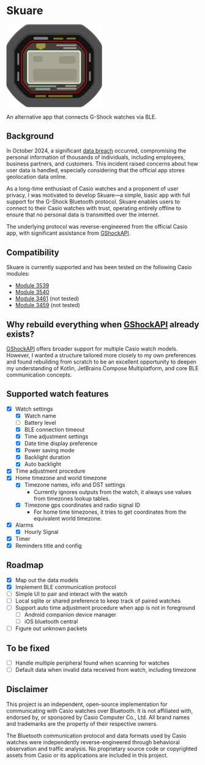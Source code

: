 # Skuare

[<img src="skuare.svg" alt="Skuare logo" style="width:250px;"/>](https://www.figma.com/design/d3FSprHwpx7VGzW2kGQ22f/skuare-logo?node-id=0-1&t=pECI8TgSyTc6zGij-1)

An alternative app that connects G-Shock watches via BLE.

## Background

In October 2024, a significant [data breach](https://world.casio.com/news/2025/0107-incident) occurred,
compromising the personal information of thousands of individuals, including employees, business partners, and customers.
This incident raised concerns about how user data is handled, especially considering that the official app stores
geolocation data online. 

As a long-time enthusiast of Casio watches and a proponent of user privacy, I was motivated to develop Skuare—a simple,
basic app with full support for the G-Shock Bluetooth protocol.
Skuare enables users to connect to their Casio watches with trust,
operating entirely offline to ensure that no personal data is transmitted over the internet.

The underlying protocol was reverse-engineered from the official Casio app, with significant assistance from
[GShockAPI](https://github.com/izivkov/GShockAPI/tree/main).

## Compatibility

Skuare is currently supported and has been tested on the following Casio modules:

- [Module 3539](https://shockbase.org/watches/modules_dyn.php?module=3539)
- [Module 3540](https://shockbase.org/watches/modules_dyn.php?module=3540)
- [Module 3461](https://shockbase.org/watches/modules_dyn.php?module=3461) (not tested)
- [Module 3459](https://shockbase.org/watches/modules_dyn.php?module=3459) (not tested)

## Why rebuild everything when [GShockAPI](https://github.com/izivkov/GShockAPI/tree/main) already exists?

[GShockAPI](https://github.com/izivkov/GShockAPI/tree/main) offers broader support for multiple Casio watch models.
However, I wanted a structure tailored more closely to my own preferences and found rebuilding from scratch to be an
excellent opportunity to deepen my understanding of Kotlin, JetBrains Compose Multiplatform, and core BLE communication concepts.

## Supported watch features

- [x] Watch settings
  - [x] Watch name
  - [ ] Battery level 
  - [x] BLE connection timeout
  - [x] Time adjustment settings
  - [x] Date time display preference
  - [x] Power saving mode
  - [x] Backlight duration
  - [x] Auto backlight
- [x] Time adjustment procedure
- [x] Home timezone and world timezone
  - [x] Timezone names, info and DST settings
    - Currently ignores outputs from the watch, it always use values from timezones lookup tables.
  - [x] Timezone gps coordinates and radio signal ID
    - For home time timezones, it tries to get coordinates from the equivalent world timezone.  
- [x] Alarms
  - [x] Hourly Signal
- [x] Timer
- [x] Reminders title and config

## Roadmap

- [x] Map out the data models
- [X] Implement BLE communication protocol
- [ ] Simple UI to pair and interact with the watch
- [ ] Local sqlite or shared preference to keep track of paired watches
- [ ] Support auto time adjustment procedure when app is not in foreground
  - [ ] Android companion device manager
  - [ ] iOS bluetooth central
- [ ] Figure out unknown packets

## To be fixed

- [ ] Handle multiple peripheral found when scanning for watches
- [ ] Default data when invalid data received from watch, including timezone

## Disclaimer

This project is an independent, open-source implementation for communicating with Casio watches over Bluetooth.
It is not affiliated with, endorsed by, or sponsored by Casio Computer Co., Ltd.
All brand names and trademarks are the property of their respective owners.

The Bluetooth communication protocol and data formats used by Casio watches were independently reverse-engineered
through behavioral observation and traffic analysis. No proprietary source code or copyrighted assets 
from Casio or its applications are included in this project.
